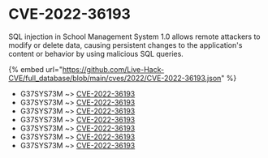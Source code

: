 # CVE-2022-36193

SQL injection in School Management System 1.0 allows remote attackers to modify or delete data, causing persistent changes to the application's content or behavior by using malicious SQL queries.

{% embed url="https://github.com/Live-Hack-CVE/full_database/blob/main/cves/2022/CVE-2022-36193.json" %}


* G37SYS73M ~> [CVE-2022-36193](https://www.alice-snow.ru/2022/database/cve-2022-36193/cve-2022-36193-g37sys73m)
* G37SYS73M ~> [CVE-2022-36193](https://www.alice-snow.ru/2022/database/cve-2022-36193/cve-2022-36193-g37sys73m)
* G37SYS73M ~> [CVE-2022-36193](https://www.alice-snow.ru/2022/database/cve-2022-36193/cve-2022-36193-g37sys73m)
* G37SYS73M ~> [CVE-2022-36193](https://www.alice-snow.ru/2022/database/cve-2022-36193/cve-2022-36193-g37sys73m)
* G37SYS73M ~> [CVE-2022-36193](https://www.alice-snow.ru/2022/database/cve-2022-36193/cve-2022-36193-g37sys73m)
* G37SYS73M ~> [CVE-2022-36193](https://www.alice-snow.ru/2022/database/cve-2022-36193/cve-2022-36193-g37sys73m)
* G37SYS73M ~> [CVE-2022-36193](https://www.alice-snow.ru/2022/database/cve-2022-36193/cve-2022-36193-g37sys73m)